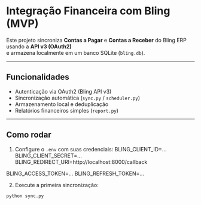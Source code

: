 #  Integração Financeira com Bling (MVP)

Este projeto sincroniza **Contas a Pagar** e **Contas a Receber** do Bling ERP usando a **API v3 (OAuth2)**  
e armazena localmente em um banco SQLite (`bling.db`).

---

##  Funcionalidades
- Autenticação via OAuth2 (Bling API v3)
- Sincronização automática (`sync.py` / `scheduler.py`)
- Armazenamento local e deduplicação
- Relatórios financeiros simples (`report.py`)

---

##  Como rodar
1. Configure o `.env` com suas credenciais:
 BLING_CLIENT_ID=...
BLING_CLIENT_SECRET=...
BLING_REDIRECT_URI=http://localhost:8000/callback

BLING_ACCESS_TOKEN=...
BLING_REFRESH_TOKEN=...

2. Execute a primeira sincronização:
```bash
python sync.py

